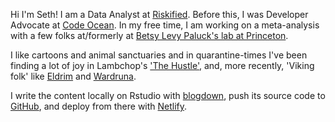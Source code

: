 Hi I'm Seth! I am a Data Analyst at [Riskified](https://www.riskified.com/). Before this, I was Developer Advocate at [Code Ocean](https://codeocean.com/). In my free time, I am  working on a meta-analysis with a few folks at/formerly at [Betsy Levy Paluck's lab at Princeton](.http://www.betsylevypaluck.com/).

I like cartoons and animal sanctuaries and in quarantine-times I've been finding a lot of joy in Lambchop's ['The Hustle'](https://genius.com/Lambchop-the-hustle-lyrics), and, more recently, 'Viking folk' like [Eldrim](https://www.youtube.com/watch?v=tfyPSUgkUbY) and [Wardruna](https://www.youtube.com/watch?v=VEizKmZlUAw).

I write the content locally on Rstudio with [blogdown](https://bookdown.org/yihui/blogdown/), push its source code to [GitHub](https://github.com/setgree/setharielgreen), and deploy from there with [Netlify](https://www.netlify.com/).
